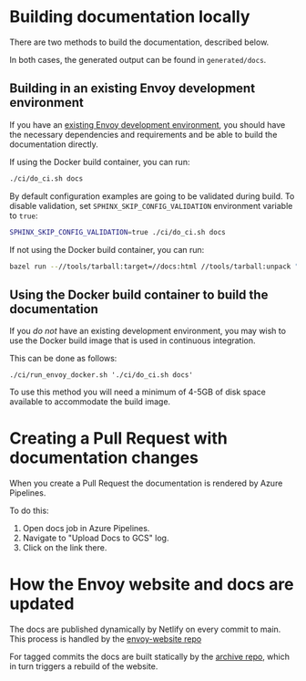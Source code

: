 # Building documentation locally

There are two methods to build the documentation, described below.

In both cases, the generated output can be found in `generated/docs`.

## Building in an existing Envoy development environment

If you have an [existing Envoy development environment](https://github.com/envoyproxy/envoy/tree/main/bazel#quick-start-bazel-build-for-developers), you should have the necessary dependencies and requirements and be able to build the documentation directly.

If using the Docker build container, you can run:

```bash
./ci/do_ci.sh docs
```

By default configuration examples are going to be validated during build. To disable validation,
set `SPHINX_SKIP_CONFIG_VALIDATION` environment variable to `true`:

```bash
SPHINX_SKIP_CONFIG_VALIDATION=true ./ci/do_ci.sh docs
```

If not using the Docker build container, you can run:

```bash
bazel run --//tools/tarball:target=//docs:html //tools/tarball:unpack "$PWD"/generated/docs/
```

## Using the Docker build container to build the documentation

If you *do not* have an existing development environment, you may wish to use the Docker build
image that is used in continuous integration.

This can be done as follows:

```
./ci/run_envoy_docker.sh './ci/do_ci.sh docs'
```

To use this method you will need a minimum of 4-5GB of disk space available to accommodate the build image.

# Creating a Pull Request with documentation changes

When you create a Pull Request the documentation is rendered by Azure Pipelines.

To do this:
1. Open docs job in Azure Pipelines.
2. Navigate to "Upload Docs to GCS" log.
3. Click on the link there.

# How the Envoy website and docs are updated


The docs are published dynamically by Netlify on every commit to main. This process is handled by the
[envoy-website repo](https://github.com/envoyproxy/envoy-website)

For tagged commits the docs are built statically by the [archive repo](https://github.com/envoyproxy/archive),
which in turn triggers a rebuild of the website.
